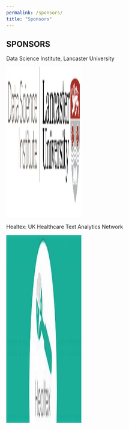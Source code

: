 ```yaml
---
permalink: /sponsors/
title: "Sponsors"
---
```


<html>
<head>
<style>
/* This style sets the width of all images to 100%: */
img {
  width: 100%;
}
</style>
</head>
<body>

<h2>SPONSORS</h2>

<p>Data Science Institute, Lancaster University</p>

<img src="https://github.com/healtac2024/healtac2024.github.io/blob/main/assets/images/DSI%20Logo%20small%20(1)%5B22%5D.jpg" alt="HTML5 Icon" style="width:200px;height:400px;">

<p>Healtex: UK Healthcare Text Analytics Network</p>

<img src="https://github.com/healtac2024/healtac2024.github.io/blob/main/assets/images/Healtex%20Logo.jpeg" alt="HTML5 Icon" style="width:200px;height:500px;">

</body>
</html>

